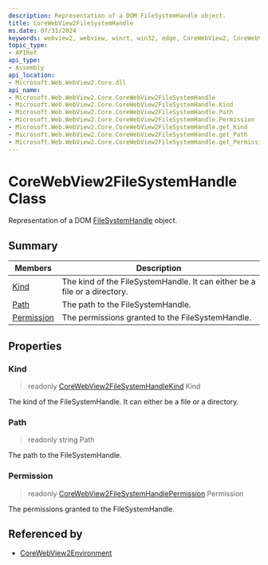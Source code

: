 ```yaml
---
description: Representation of a DOM FileSystemHandle object.
title: CoreWebView2FileSystemHandle
ms.date: 07/31/2024
keywords: webview2, webview, winrt, win32, edge, CoreWebView2, CoreWebView2Controller, browser control, edge html, CoreWebView2FileSystemHandle
topic_type:
- APIRef
api_type:
- Assembly
api_location:
- Microsoft.Web.WebView2.Core.dll
api_name:
- Microsoft.Web.WebView2.Core.CoreWebView2FileSystemHandle
- Microsoft.Web.WebView2.Core.CoreWebView2FileSystemHandle.Kind
- Microsoft.Web.WebView2.Core.CoreWebView2FileSystemHandle.Path
- Microsoft.Web.WebView2.Core.CoreWebView2FileSystemHandle.Permission
- Microsoft.Web.WebView2.Core.CoreWebView2FileSystemHandle.get_Kind
- Microsoft.Web.WebView2.Core.CoreWebView2FileSystemHandle.get_Path
- Microsoft.Web.WebView2.Core.CoreWebView2FileSystemHandle.get_Permission
---
```


# CoreWebView2FileSystemHandle Class



Representation of a DOM [FileSystemHandle](https://developer.mozilla.org/docs/Web/API/FileSystemHandle) object.

## Summary

Members|Description
--|--
[Kind](#kind) | The kind of the FileSystemHandle. It can either be a file or a directory.
[Path](#path) | The path to the FileSystemHandle.
[Permission](#permission) | The permissions granted to the FileSystemHandle.

## Properties

### Kind

> readonly  [CoreWebView2FileSystemHandleKind](corewebview2filesystemhandlekind.md) Kind

The kind of the FileSystemHandle. It can either be a file or a directory.

### Path

> readonly  string Path

The path to the FileSystemHandle.

### Permission

> readonly  [CoreWebView2FileSystemHandlePermission](corewebview2filesystemhandlepermission.md) Permission

The permissions granted to the FileSystemHandle.






## Referenced by

- [CoreWebView2Environment](corewebview2environment.md)
